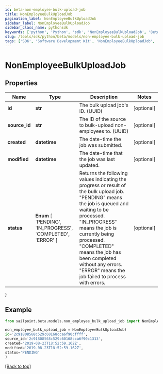 ```yaml
---
id: beta-non-employee-bulk-upload-job
title: NonEmployeeBulkUploadJob
pagination_label: NonEmployeeBulkUploadJob
sidebar_label: NonEmployeeBulkUploadJob
sidebar_class_name: pythonsdk
keywords: ['python', 'Python', 'sdk', 'NonEmployeeBulkUploadJob', 'BetaNonEmployeeBulkUploadJob'] 
slug: /tools/sdk/python/beta/models/non-employee-bulk-upload-job
tags: ['SDK', 'Software Development Kit', 'NonEmployeeBulkUploadJob', 'BetaNonEmployeeBulkUploadJob']
---
```


# NonEmployeeBulkUploadJob


## Properties

Name | Type | Description | Notes
------------ | ------------- | ------------- | -------------
**id** | **str** | The bulk upload job's ID. (UUID) | [optional] 
**source_id** | **str** | The ID of the source to bulk-upload non-employees to. (UUID) | [optional] 
**created** | **datetime** | The date-time the job was submitted. | [optional] 
**modified** | **datetime** | The date-time that the job was last updated. | [optional] 
**status** |  **Enum** [  'PENDING',    'IN_PROGRESS',    'COMPLETED',    'ERROR' ] | Returns the following values indicating the progress or result of the bulk upload job. \"PENDING\" means the job is queued and waiting to be processed. \"IN_PROGRESS\" means the job is currently being processed. \"COMPLETED\" means the job has been completed without any errors. \"ERROR\" means the job failed to process with errors.  | [optional] 
}

## Example

```python
from sailpoint.beta.models.non_employee_bulk_upload_job import NonEmployeeBulkUploadJob

non_employee_bulk_upload_job = NonEmployeeBulkUploadJob(
id='2c91808568c529c60168cca6f90cffff',
source_id='2c91808568c529c60168cca6f90c1313',
created='2019-08-23T18:52:59.162Z',
modified='2019-08-23T18:52:59.162Z',
status='PENDING'
)

```
[[Back to top]](#) 

